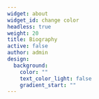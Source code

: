 ```yaml
---
widget: about
widget_id: change color
headless: true
weight: 20
title: Biography
active: false
author: admin
design:
  background:
    color: ""
    text_color_light: false
    gradient_start: ""
---
```


